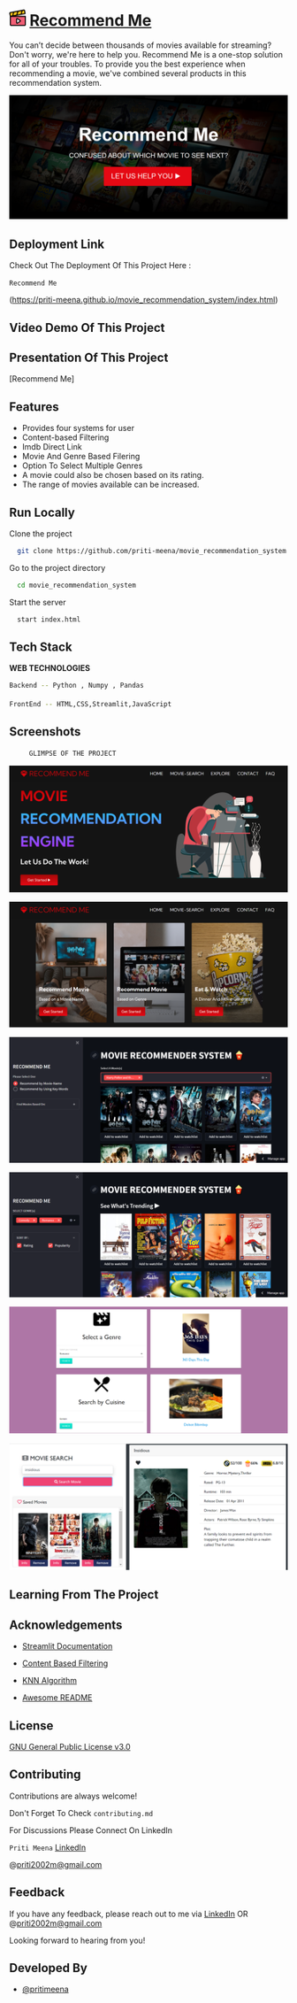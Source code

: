 # <img src ="https://github.com/priti-meena/movie_recommendation_system/blob/main/images/video-player.png?raw=true" width=30px> [Recommend Me](https://priti-meena.github.io/movie_recommendation_system/index.html)

You can’t decide between thousands of movies available for streaming? Don't worry, we're here to help you. Recommend Me is a one-stop solution for all of your troubles. To provide you the best experience when recommending a movie, we've combined several products in this recommendation system.

![7](https://github.com/priti-meena/movie_recommendation_system/blob/main/Screenshots/7.png?raw=true)


## Deployment Link

Check Out The Deployment Of This Project Here : 

`Recommend Me`

(https://priti-meena.github.io/movie_recommendation_system/index.html)
 
 
## Video Demo Of This Project




## Presentation Of This Project

[Recommend Me]


## Features

- Provides four systems for user
- Content-based Filtering
- Imdb Direct Link
- Movie And Genre Based Filering
- Option To Select Multiple Genres
- A movie could also be chosen based on its rating.
- The range of movies available can be increased.


## Run Locally

Clone the project

```bash
  git clone https://github.com/priti-meena/movie_recommendation_system.git
```

Go to the project directory

```bash
  cd movie_recommendation_system
```

Start the server

```bash
  start index.html
```


## Tech Stack

**WEB TECHNOLOGIES**

```bash
Backend -- Python , Numpy , Pandas 

FrontEnd -- HTML,CSS,Streamlit,JavaScript
```

## Screenshots

``` bash
     GLIMPSE OF THE PROJECT
```

![1](https://github.com/priti-meena/movie_recommendation_system/blob/main/Screenshots/1.png?raw=true)

![2](https://github.com/priti-meena/movie_recommendation_system/blob/main/Screenshots/2.png?raw=true)

![3](https://github.com/priti-meena/movie_recommendation_system/blob/main/Screenshots/3.png?raw=true)

![4](https://github.com/priti-meena/movie_recommendation_system/blob/main/Screenshots/4.png?raw=true)

![5](https://github.com/priti-meena/movie_recommendation_system/blob/main/Screenshots/5.png?raw=true)

![6](https://github.com/priti-meena/movie_recommendation_system/blob/main/Screenshots/6.png?raw=true)



## Learning From The Project



## Acknowledgements

 - [Streamlit Documentation](https://docs.streamlit.io/)

 - [Content Based Filtering](https://developers.google.com/machine-learning/recommendation/content-based/basics)

 - [KNN Algorithm ](https://towardsdatascience.com/machine-learning-basics-with-the-k-nearest-neighbors-algorithm-6a6e71d01761)

 - [Awesome README](https://github.com/matiassingers/awesome-readme)

## License

[GNU General Public License v3.0](https://github.com/priti-meena/movie_recommendation_system/blob/main/LICENSE)


## Contributing

Contributions are always welcome!

Don't Forget To Check `contributing.md` 

For Discussions Please Connect On LinkedIn

`Priti Meena` [LinkedIn](https://www.linkedin.com/in/priti-m-4a8848211/)

 @priti2002m@gmail.com


## Feedback

If you have any feedback, please reach out to me via [LinkedIn](https://www.linkedin.com/in/priti-m-4a8848211/)
OR @priti2002m@gmail.com

Looking forward to hearing from you!


## Developed By

- [@pritimeena](https://github.com/priti-meena)
